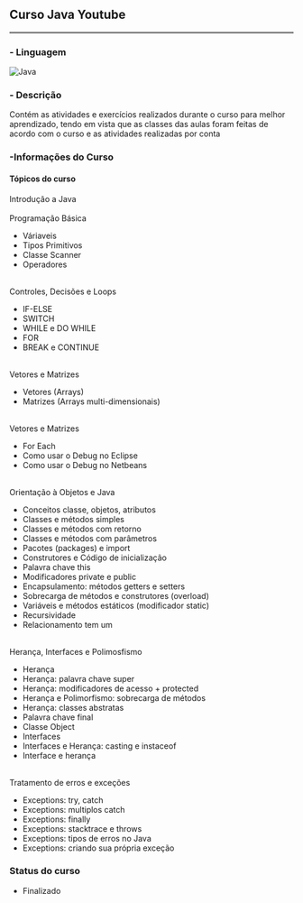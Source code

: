## Curso Java Youtube 

<hr style="height: 3px; background-color: gray; border: none;">

### - Linguagem

![Java](https://img.shields.io/badge/Java-007396?style=flat&logo=openjdk&logoColor=white)

### - Descrição 

Contém as atividades e exercícios realizados durante o curso para melhor aprendizado, tendo em vista que as classes das aulas foram feitas de acordo com o curso e as atividades realizadas por conta

### -Informações do Curso 

#### Tópicos do curso
  Introdução a Java </br>
  </br> Programação Básica </br>
   * Váriaveis </br>
   * Tipos Primitivos </br>
   * Classe Scanner </br>
   * Operadores </br>
     
  </br> Controles, Decisões e Loops </br>
   * IF-ELSE </br>
   * SWITCH </br>
   * WHILE e DO WHILE </br>
   * FOR </br>
   * BREAK e CONTINUE </br>
  
  </br> Vetores e Matrizes </br> 
   * Vetores (Arrays) </br>
   * Matrizes (Arrays multi-dimensionais) </br>

  </br> Vetores e Matrizes </br> 
  * For Each </br> 
  * Como usar o Debug no Eclipse </br> 
  * Como usar o Debug no Netbeans </br> 

  </br> Orientação à Objetos e Java  </br> 
  * Conceitos classe, objetos, atributos </br> 
  * Classes e métodos simples </br> 
  * Classes e métodos com retorno </br> 
  * Classes e métodos com parâmetros </br> 
  * Pacotes (packages) e import </br> 
  * Construtores e Código de inicialização </br> 
  * Palavra chave this  </br> 
  * Modificadores private e public </br> 
  * Encapsulamento: métodos getters e setters </br> 
  * Sobrecarga de métodos e construtores (overload) </br> 
  * Variáveis e métodos estáticos (modificador static) </br> 
  * Recursividade </br> 
  * Relacionamento tem um </br>

  </br> Herança, Interfaces e Polimosfismo  </br> 
  * Herança </br>
  * Herança: palavra chave super </br>
  * Herança: modificadores de acesso + protected </br>
  * Herança e Polimorfismo: sobrecarga de métodos </br>
  * Herança: classes abstratas </br>
  * Palavra chave final </br>
  * Classe Object </br>
  * Interfaces </br>
  * Interfaces e Herança: casting e instaceof </br>
  * Interface e herança </br>

  </br> Tratamento de erros e exceções </br> 
  * Exceptions: try, catch </br>
  * Exceptions: multiplos catch </br>
  * Exceptions: finally </br>
  * Exceptions: stacktrace e throws </br>
  * Exceptions: tipos de erros no Java </br>
  * Exceptions: criando sua própria exceção </br>
  
   
### Status do curso 
  * Finalizado
